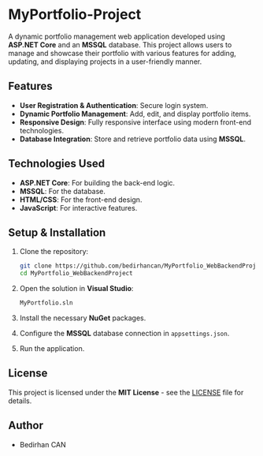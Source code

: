 # MyPortfolio-Project

A dynamic portfolio management web application developed using **ASP.NET Core** and an **MSSQL** database. This project allows users to manage and showcase their portfolio with various features for adding, updating, and displaying projects in a user-friendly manner.

## Features

- **User Registration & Authentication**: Secure login system.
- **Dynamic Portfolio Management**: Add, edit, and display portfolio items.
- **Responsive Design**: Fully responsive interface using modern front-end technologies.
- **Database Integration**: Store and retrieve portfolio data using **MSSQL**.

## Technologies Used

- **ASP.NET Core**: For building the back-end logic.
- **MSSQL**: For the database.
- **HTML/CSS**: For the front-end design.
- **JavaScript**: For interactive features.

## Setup & Installation

1. Clone the repository:
    ```bash
    git clone https://github.com/bedirhancan/MyPortfolio_WebBackendProject.git
    cd MyPortfolio_WebBackendProject
    ```

2. Open the solution in **Visual Studio**:
    ```bash
    MyPortfolio.sln
    ```

3. Install the necessary **NuGet** packages.

4. Configure the **MSSQL** database connection in `appsettings.json`.

5. Run the application.

## License

This project is licensed under the **MIT License** - see the [LICENSE](LICENSE.txt) file for details.

## Author
- Bedirhan CAN
